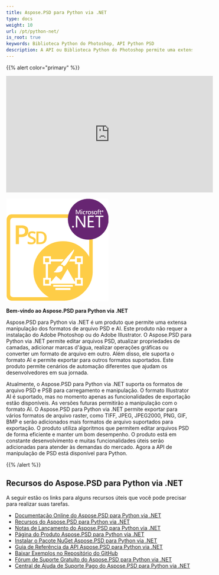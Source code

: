 ```yaml
---
title: Aspose.PSD para Python via .NET
type: docs
weight: 10
url: /pt/python-net/
is_root: true
keywords: Biblioteca Python do Photoshop, API Python PSD
description: A API ou Biblioteca Python do Photoshop permite uma extensa manipulação de formatos de arquivo PSD. Não requer a instalação do Adobe Photoshop e suporta formatos de arquivo PSD, PSB e AI para carregamento, manipulação e conversão para vários formatos de arquivo raster como TIFF, JPEG, JPEG2000, PNG, GIF e BMP.
---
```


{{% alert color="primary" %}} 

<iframe width="560" height="315" src="https://www.youtube.com/embed/B2Q3KOt4zQs?si=IMf0ZdirTw9BtPwe" title="Reprodutor de vídeo do YouTube" frameborder="0" allow="accelerometer; autoplay; clipboard-write; encrypted-media; gyroscope; picture-in-picture; web-share" referrerpolicy="strict-origin-when-cross-origin" allowfullscreen></iframe>

**![Logotipo do Produto Aspose.PSD para Python via .NET](home_1.png)**

**Bem-vindo ao Aspose.PSD para Python via .NET**

Aspose.PSD para Python via .NET é um produto que permite uma extensa manipulação dos formatos de arquivo PSD e AI. Este produto não requer a instalação do Adobe Photoshop ou do Adobe Illustrator. O Aspose.PSD para Python via .NET permite editar arquivos PSD, atualizar propriedades de camadas, adicionar marcas d'água, realizar operações gráficas ou converter um formato de arquivo em outro. Além disso, ele suporta o formato AI e permite exportar para outros formatos suportados. Este produto permite cenários de automação diferentes que ajudam os desenvolvedores em sua jornada.

Atualmente, o Aspose.PSD para Python via .NET suporta os formatos de arquivo PSD e PSB para carregamento e manipulação. O formato Illustrator AI é suportado, mas no momento apenas as funcionalidades de exportação estão disponíveis. As versões futuras permitirão a manipulação com o formato AI. O Aspose.PSD para Python via .NET permite exportar para vários formatos de arquivo raster, como TIFF, JPEG, JPEG2000, PNG, GIF, BMP e serão adicionados mais formatos de arquivo suportados para exportação. O produto utiliza algoritmos que permitem editar arquivos PSD de forma eficiente e manter um bom desempenho. O produto está em constante desenvolvimento e muitas funcionalidades úteis serão adicionadas para atender às demandas do mercado. Agora a API de manipulação de PSD está disponível para Python.

{{% /alert %}} 



## **Recursos do Aspose.PSD para Python via .NET**

A seguir estão os links para alguns recursos úteis que você pode precisar para realizar suas tarefas.

- [Documentação Online do Aspose.PSD para Python via .NET](/psd/pt/python-net/)
- [Recursos do Aspose.PSD para Python via .NET](/psd/pt/python-net/features/)
- [Notas de Lançamento do Aspose.PSD para Python via .NET](/psd/pt/python-net/release-notes/)
- [Página do Produto Aspose.PSD para Python via .NET](https://products.aspose.com/psd/python-net)
- [Instalar o Pacote NuGet Aspose.PSD para Python via .NET](https://pypi.org/project/aspose-psd/)
- [Guia de Referência da API Aspose.PSD para Python via .NET](https://reference.aspose.com/psd/python-net)
- [Baixar Exemplos no Repositório do GitHub](https://github.com/aspose-psd/Aspose.PSD-for-Python-Net)
- [Fórum de Suporte Gratuito do Aspose.PSD para Python via .NET](https://forum.aspose.com/c/psd)
- [Central de Ajuda de Suporte Pago do Aspose.PSD para Python via .NET](https://helpdesk.aspose.com/)
